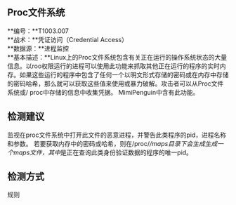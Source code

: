 ## Proc文件系统  
**编号：**T1003.007  
**战术：**凭证访问（Credential Access）  
**数据源：**进程监控  
**基本描述：**Linux上的Proc文件系统包含有关正在运行的操作系统状态的大量信息。以roo权限运行的进程可以使用此功能来抓取其他正在运行的程序的实时内存。如果这些运行的程序中包含了任何一个以明文形式存储的密码或在内存中存储的密码哈希，那么就可以获取这些值来使用或暴力破解。攻击者可以从Proc文件系统或/ proc中存储的信息中收集凭据。
MimiPenguin中含有此功能。  
## 检测建议  
监视在proc文件系统中打开此文件的恶意进程，并警告此类程序的pid，进程名称和参数。
若要获取内存中的密码或哈希，则在/proc/*/maps目录下会生成生成一个maps文件，其中*是正在查询此类身份验证数据的程序的唯一pid。  
## 检测方式  
规则